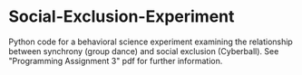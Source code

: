 # Social-Exclusion-Experiment
Python code for a behavioral science experiment examining the relationship between synchrony (group dance) and social exclusion (Cyberball). 
See "Programming Assignment 3" pdf for further information.
